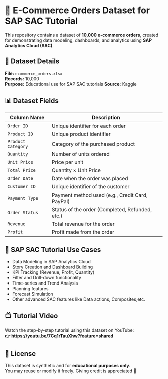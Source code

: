 # 🧾 E-Commerce Orders Dataset for SAP SAC Tutorial

This repository contains a dataset of **10,000 e-commerce orders**, created for demonstrating data modeling, dashboards, and analytics using **SAP Analytics Cloud (SAC)**.

## 📂 Dataset Details

**File:** `ecommerce_orders.xlsx`  
**Records:** 10,000  
**Purpose:** Educational use for SAP SAC tutorials 
**Source:** Kaggle

## 📊 Dataset Fields

| Column Name       | Description                                      |
|-------------------|--------------------------------------------------|
| `Order ID`        | Unique identifier for each order                 |
| `Product ID`      | Unique product identifier                        |
| `Product Category`| Category of the purchased product                |
| `Quantity`        | Number of units ordered                          |
| `Unit Price`      | Price per unit                                   |
| `Total Price`     | Quantity × Unit Price                            |
| `Order Date`      | Date when the order was placed                   |
| `Customer ID`     | Unique identifier of the customer                |
| `Payment Type`    | Payment method used (e.g., Credit Card, PayPal)  |
| `Order Status`    | Status of the order (Completed, Refunded, etc.)  |
| `Revenue`         | Total revenue for the order                      |
| `Profit`          | Profit made from the order                       |

## 📌 SAP SAC Tutorial Use Cases

- Data Modeling in SAP Analytics Cloud  
- Story Creation and Dashboard Building  
- KPI Tracking (Revenue, Profit, Quantity)  
- Filter and Drill-down functionality  
- Time-series and Trend Analysis
- Planning features
- Forecast Simulation
- Other advanced SAC features like Data actions, Composites,etc.

## 📺 Tutorial Video

Watch the step-by-step tutorial using this dataset on YouTube:  
**👉 https://youtu.be/7Cq1rTauXhw?feature=shared**

## 📄 License

This dataset is synthetic and for **educational purposes only**.  
You may reuse or modify it freely. Giving credit is appreciated 🙏
